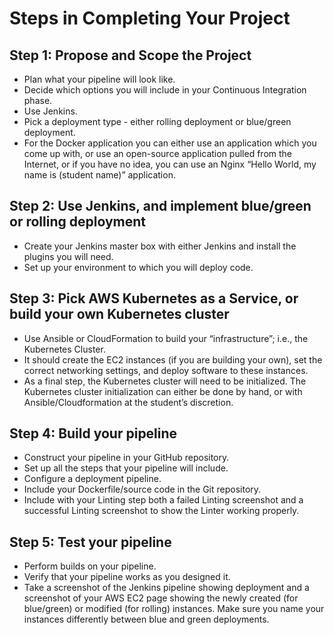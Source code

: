 # Steps in Completing Your Project

## Step 1: Propose and Scope the Project

- Plan what your pipeline will look like.
- Decide which options you will include in your Continuous Integration phase.
- Use Jenkins.
- Pick a deployment type - either rolling deployment or blue/green deployment.
- For the Docker application you can either use an application which you come up with, or use an open-source application pulled from the Internet, or if you have no idea, you can use an Nginx “Hello World, my name is (student name)” application.

## Step 2: Use Jenkins, and implement blue/green or rolling deployment

- Create your Jenkins master box with either Jenkins and install the plugins you will need.
- Set up your environment to which you will deploy code.

## Step 3: Pick AWS Kubernetes as a Service, or build your own Kubernetes cluster

- Use Ansible or CloudFormation to build your “infrastructure”; i.e., the Kubernetes Cluster.
- It should create the EC2 instances (if you are building your own), set the correct networking settings, and deploy software to these instances.
- As a final step, the Kubernetes cluster will need to be initialized. The Kubernetes cluster initialization can either be done by hand, or with Ansible/Cloudformation at the student’s discretion.

## Step 4: Build your pipeline

- Construct your pipeline in your GitHub repository.
- Set up all the steps that your pipeline will include.
- Configure a deployment pipeline.
- Include your Dockerfile/source code in the Git repository.
- Include with your Linting step both a failed Linting screenshot and a successful Linting screenshot to show the Linter working properly.

## Step 5: Test your pipeline

- Perform builds on your pipeline.
- Verify that your pipeline works as you designed it.
- Take a screenshot of the Jenkins pipeline showing deployment and a screenshot of your AWS EC2 page showing the newly created (for blue/green) or modified (for rolling) instances. Make sure you name your instances differently between blue and green deployments.

